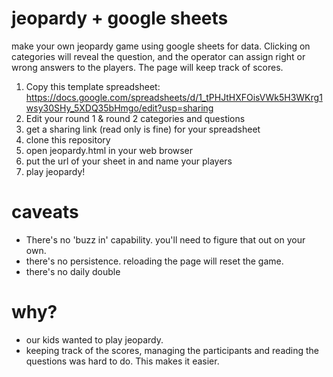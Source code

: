 # jeopardy + google sheets

make your own jeopardy game using google sheets for data. Clicking on categories will reveal the question, and the operator can assign right or wrong answers to the players. The page will keep track of scores.

  1. Copy this template spreadsheet: https://docs.google.com/spreadsheets/d/1_tPHJtHXFOisVWk5H3WKrg1wsy30SHy_5XDQ35bHmgo/edit?usp=sharing
  1. Edit your round 1 & round 2 categories and questions
  1. get a sharing link (read only is fine) for your spreadsheet
  1. clone this repository
  1. open jeopardy.html in your web browser
  1. put the url of your sheet in and name your players
  1. play jeopardy! 

# caveats
  * There's no 'buzz in' capability. you'll need to figure that out on your own.
  * there's no persistence. reloading the page will reset the game.
  * there's no daily double

# why?

  * our kids wanted to play jeopardy. 
  * keeping track of the scores, managing the participants and reading the questions was hard to do. This makes it easier. 